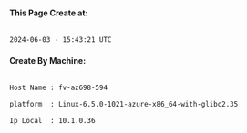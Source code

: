 
   
#### This Page Create at:

```bash

2024-06-03 - 15:43:21 UTC

```

#### Create By Machine:

```bash

Host Name : fv-az698-594

platform  : Linux-6.5.0-1021-azure-x86_64-with-glibc2.35

Ip Local  : 10.1.0.36

```

